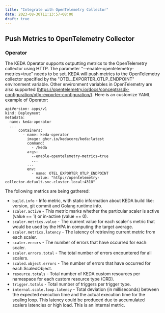 ```yaml
---
title: "Integrate with OpenTelemetry Collector"
date: 2023-08-30T11:13:57+08:00
draft: true
---
```


## Push Metrics to OpenTelemetry Collector

### Operator

The KEDA Operator supports outputting metrics to the OpenTelemetry collector using HTTP. The parameter "--enable-opentelemetry-metrics=true" needs to be set. KEDA will push metrics to the OpenTelemetry collector specified by the "OTEL_EXPORTER_OTLP_ENDPOINT" environment variable. Other environment variables in OpenTelemetry are also supported (https://opentelemetry.io/docs/concepts/sdk-configuration/otlp-exporter-configuration/). Here is an customize YAML example of Operator: 
```
apiVersion: apps/v1
kind: Deployment
metadata:
  name: keda-operator
  ...
      containers:
        - name: keda-operator
          image: ghcr.io/kedacore/keda:latest
          command:
            - /keda
          args:
            --enable-opentelemetry-metrics=true
            ...
          ...
          env:
            - name: OTEL_EXPORTER_OTLP_ENDPOINT
              value: "http://opentelemetry-collector.default.svc.cluster.local:4318"
```


The following metrics are being gathered:

- `build.info` - Info metric, with static information about KEDA build like: version, git commit and Golang runtime info.
- `scaler.active` - This metric marks whether the particular scaler is active (value == 1) or in-active (value == 0).
- `scaler.metrics.value` - The current value for each scaler's metric that would be used by the HPA in computing the target average.
- `scaler.metrics.latency` - The latency of retrieving current metric from each scaler.
- `scaler.errors` - The number of errors that have occurred for each scaler.
- `scaler.errors.total` - The total number of errors encountered for all scalers.
- `scaled.object.errors` - The number of errors that have occurred for each ScaledObject.
- `resource.totals` - Total number of KEDA custom resources per namespace for each custom resource type (CRD).
- `trigger.totals` - Total number of triggers per trigger type.
- `internal.scale.loop.latency` - Total deviation (in milliseconds) between the expected execution time and the actual execution time for the scaling loop. This latency could be produced due to accumulated scalers latencies or high load. This is an internal metric.


